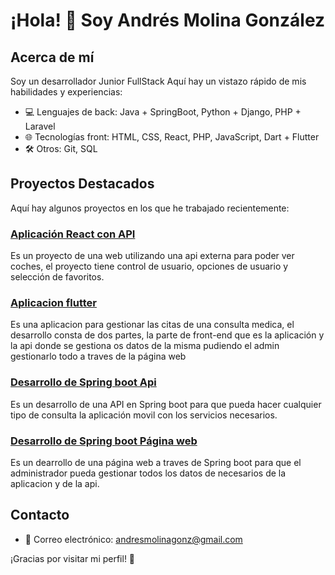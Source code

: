 # ¡Hola! 👋 Soy Andrés Molina González

## Acerca de mí
Soy un desarrollador Junior FullStack Aquí hay un vistazo rápido de mis habilidades y experiencias:

- 💻 Lenguajes de back: Java + SpringBoot, Python + Django, PHP + Laravel
- 🌐 Tecnologías front: HTML, CSS, React, PHP, JavaScript, Dart + Flutter
- 🛠️ Otros: Git, SQL

## Proyectos Destacados
Aquí hay algunos proyectos en los que he trabajado recientemente:

### [Aplicación React con API](https://github.com/AndriuuU/React-Proyecto4-Too-Cars)
Es un proyecto de una web utilizando una api externa para poder ver coches, el proyecto tiene control de usuario, opciones de usuario y selección de favoritos.
### [Aplicacion flutter](https://github.com/AndriuuU/ProyectConsultaAPI/tree/main/consulta_dermatologica)
Es una aplicacion para gestionar las citas de una consulta medica, el desarrollo consta de dos partes, la parte de front-end que es la aplicación y la api donde se gestiona os datos de la misma pudiendo el admin gestionarlo todo a traves de la página web

### [Desarrollo de Spring boot Api](https://github.com/AndriuuU/ProyectConsultaAPI/tree/main/SpringApiConsulta)
Es un desarrollo de una API en Spring boot para que pueda hacer cualquier tipo de consulta la aplicación movil con los servicios necesarios.

### [Desarrollo de Spring boot Página web](https://github.com/AndriuuU/ProyectConsultasWeb)
Es un dearrollo de una página web a traves de Spring boot para que el administrador pueda gestionar todos los datos de necesarios de la aplicacion y de la api.

<!--
## Estadísticas de GitHub
![Estadísticas de GitHub](https://github-readme-stats.vercel.app/api?username=AndriuuU&show_icons=true&theme=radical)
-->

## Contacto
- 📧 Correo electrónico: andresmolinagonz@gmail.com

¡Gracias por visitar mi perfil! 👀
<!--
**AndriuuU/AndriuuU** is a ✨ _special_ ✨ repository because its `README.md` (this file) appears on your GitHub profile.

Here are some ideas to get you started:

- 🔭 I’m currently working on ...
- 🌱 I’m currently learning ...
- 👯 I’m looking to collaborate on ...
- 🤔 I’m looking for help with ...
- 💬 Ask me about ...
- 📫 How to reach me: ...
- 😄 Pronouns: ...
- ⚡ Fun fact: ...
-->
